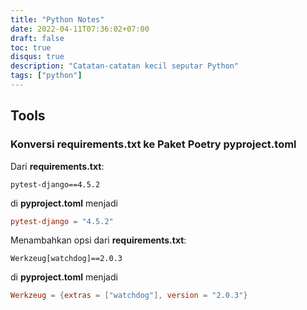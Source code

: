```yaml
---
title: "Python Notes"
date: 2022-04-11T07:36:02+07:00
draft: false
toc: true
disqus: true
description: "Catatan-catatan kecil seputar Python"
tags: ["python"]
---
```


## Tools

### Konversi requirements.txt ke Paket Poetry pyproject.toml

Dari **requirements.txt**:

```
pytest-django==4.5.2
```
di **pyproject.toml** menjadi

```toml
pytest-django = "4.5.2"
```

Menambahkan opsi dari  **requirements.txt**:

```
Werkzeug[watchdog]==2.0.3
```

di **pyproject.toml** menjadi

```toml
Werkzeug = {extras = ["watchdog"], version = "2.0.3"}
```